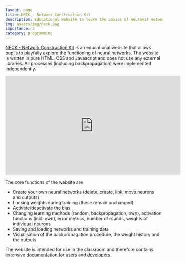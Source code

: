 ```yaml
---
layout: page
title: NECK - Network Construction Kit
description: Educational website to learn the basics of neuronal networks.
img: assets/img/neck.png
importance: 3
category: programming
---
```


[NECK - Network Construction Kit](https://fepaul-book.github.io/NECK/) is an educational website that allows pupils to playfully explore the functioning of neural networks. 
The website is written in pure HTML, CSS and Javascript and does not use any external libraries. All processes (including backpropagation) were implemented independently.

<iframe width="560" height="315" src="https://www.youtube.com/embed/2TRHbH5S06c?si=RM-VXEW3ibl5So8Q" title="YouTube video player" frameborder="0" allow="accelerometer; autoplay; clipboard-write; encrypted-media; gyroscope; picture-in-picture; web-share" referrerpolicy="strict-origin-when-cross-origin" allowfullscreen></iframe>

The core functions of the website are
- Create your own neural networks (delete, create, link, move neurons and outputs)
- Locking weights during training (these remain unchanged)
- Activate/deactivate the bias
- Changing learning methods (random, backpropagation, own), activation functions (incl. own), error metrics, number of rounds, weights of individual neurons
- Saving and loading networks and training data
- Visualisation of the backpropagation procedure, the weight history and the outputs

The website is intended for use in the classroom and therefore contains extensive [documentation for users](https://fepaul-book.github.io/NECK/docs/user-handbook/book/index.html) and [developers](https://fepaul-book.github.io/NECK/docs/developer-handbook/book/index.html). 
